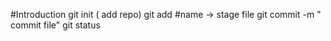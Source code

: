#Introduction
git init ( add repo)
git add #name -> stage file
git commit -m " commit file"
git status 
